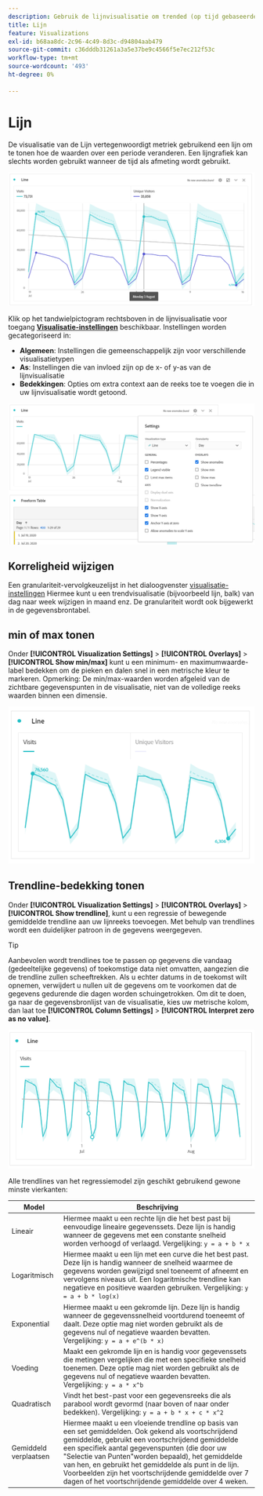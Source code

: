 ```yaml
---
description: Gebruik de lijnvisualisatie om trended (op tijd gebaseerde) gegevenssets weer te geven
title: Lijn
feature: Visualizations
exl-id: b68aa8dc-2c96-4c49-8d3c-d94804aab479
source-git-commit: c36dddb31261a3a5e37be9c4566f5e7ec212f53c
workflow-type: tm+mt
source-wordcount: '493'
ht-degree: 0%

---
```


# Lijn

De visualisatie van de Lijn vertegenwoordigt metriek gebruikend een lijn om te tonen hoe de waarden over een periode veranderen. Een lijngrafiek kan slechts worden gebruikt wanneer de tijd als afmeting wordt gebruikt.

![Lijnvisualisatie](assets/line-viz.png)

Klik op het tandwielpictogram rechtsboven in de lijnvisualisatie voor toegang [**Visualisatie-instellingen**](freeform-analysis-visualizations.md) beschikbaar. Instellingen worden gecategoriseerd in:

* **Algemeen**: Instellingen die gemeenschappelijk zijn voor verschillende visualisatietypen
* **As**: Instellingen die van invloed zijn op de x- of y-as van de lijnvisualisatie
* **Bedekkingen**: Opties om extra context aan de reeks toe te voegen die in uw lijnvisualisatie wordt getoond.

![Visualisatie-instellingen](assets/viz-settings-modal.png)

## Korreligheid wijzigen

Een granulariteit-vervolgkeuzelijst in het dialoogvenster [visualisatie-instellingen](freeform-analysis-visualizations.md) Hiermee kunt u een trendvisualisatie (bijvoorbeeld lijn, balk) van dag naar week wijzigen in maand enz. De granulariteit wordt ook bijgewerkt in de gegevensbrontabel.

## min of max tonen

Onder **[!UICONTROL Visualization Settings]** > **[!UICONTROL Overlays]** > **[!UICONTROL Show min/max]** kunt u een minimum- en maximumwaarde-label bedekken om de pieken en dalen snel in een metrische kleur te markeren. Opmerking: De min/max-waarden worden afgeleid van de zichtbare gegevenspunten in de visualisatie, niet van de volledige reeks waarden binnen een dimensie.

![min/max tonen](assets/min-max-labels.png)

## Trendline-bedekking tonen

Onder **[!UICONTROL Visualization Settings]** > **[!UICONTROL Overlays]** > **[!UICONTROL Show trendline]**, kunt u een regressie of bewegende gemiddelde trendline aan uw lijnreeks toevoegen. Met behulp van trendlines wordt een duidelijker patroon in de gegevens weergegeven.

>[!TIP]
>
>Aanbevolen wordt trendlines toe te passen op gegevens die vandaag (gedeeltelijke gegevens) of toekomstige data niet omvatten, aangezien die de trendline zullen scheeftrekken. Als u echter datums in de toekomst wilt opnemen, verwijdert u nullen uit de gegevens om te voorkomen dat de gegevens gedurende die dagen worden schuingetrokken. Om dit te doen, ga naar de gegevensbronlijst van de visualisatie, kies uw metrische kolom, dan laat toe **[!UICONTROL Column Settings]** > **[!UICONTROL Interpret zero as no value]**.

![Lineaire trendlijn](assets/show-linear-trendline.png)

Alle trendlines van het regressiemodel zijn geschikt gebruikend gewone minste vierkanten:

| Model | Beschrijving |
| --- | --- |
| Lineair | Hiermee maakt u een rechte lijn die het best past bij eenvoudige lineaire gegevenssets. Deze lijn is handig wanneer de gegevens met een constante snelheid worden verhoogd of verlaagd. Vergelijking: `y = a + b * x` |
| Logaritmisch | Hiermee maakt u een lijn met een curve die het best past. Deze lijn is handig wanneer de snelheid waarmee de gegevens worden gewijzigd snel toeneemt of afneemt en vervolgens niveaus uit. Een logaritmische trendline kan negatieve en positieve waarden gebruiken. Vergelijking: `y = a + b * log(x)` |
| Exponential | Hiermee maakt u een gekromde lijn. Deze lijn is handig wanneer de gegevenssnelheid voortdurend toeneemt of daalt. Deze optie mag niet worden gebruikt als de gegevens nul of negatieve waarden bevatten. Vergelijking: `y = a + e^(b * x)` |
| Voeding | Maakt een gekromde lijn en is handig voor gegevenssets die metingen vergelijken die met een specifieke snelheid toenemen. Deze optie mag niet worden gebruikt als de gegevens nul of negatieve waarden bevatten. Vergelijking: `y = a * x^b` |
| Quadratisch | Vindt het best-past voor een gegevensreeks die als parabool wordt gevormd (naar boven of naar onder bedekken). Vergelijking: `y = a + b * x + c * x^2` |
| Gemiddeld verplaatsen | Hiermee maakt u een vloeiende trendline op basis van een set gemiddelden. Ook gekend als voortschrijdend gemiddelde, gebruikt een voortschrijdend gemiddelde een specifiek aantal gegevenspunten (die door uw &quot;Selectie van Punten&quot;worden bepaald), het gemiddelde van hen, en gebruikt het gemiddelde als punt in de lijn. Voorbeelden zijn het voortschrijdende gemiddelde over 7 dagen of het voortschrijdende gemiddelde over 4 weken. |
